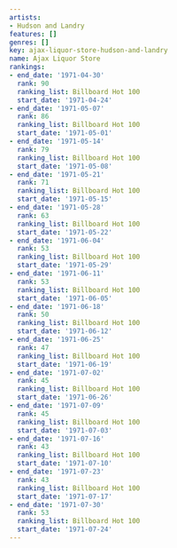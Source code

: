 ```yaml
---
artists:
- Hudson and Landry
features: []
genres: []
key: ajax-liquor-store-hudson-and-landry
name: Ajax Liquor Store
rankings:
- end_date: '1971-04-30'
  rank: 90
  ranking_list: Billboard Hot 100
  start_date: '1971-04-24'
- end_date: '1971-05-07'
  rank: 86
  ranking_list: Billboard Hot 100
  start_date: '1971-05-01'
- end_date: '1971-05-14'
  rank: 79
  ranking_list: Billboard Hot 100
  start_date: '1971-05-08'
- end_date: '1971-05-21'
  rank: 71
  ranking_list: Billboard Hot 100
  start_date: '1971-05-15'
- end_date: '1971-05-28'
  rank: 63
  ranking_list: Billboard Hot 100
  start_date: '1971-05-22'
- end_date: '1971-06-04'
  rank: 53
  ranking_list: Billboard Hot 100
  start_date: '1971-05-29'
- end_date: '1971-06-11'
  rank: 53
  ranking_list: Billboard Hot 100
  start_date: '1971-06-05'
- end_date: '1971-06-18'
  rank: 50
  ranking_list: Billboard Hot 100
  start_date: '1971-06-12'
- end_date: '1971-06-25'
  rank: 47
  ranking_list: Billboard Hot 100
  start_date: '1971-06-19'
- end_date: '1971-07-02'
  rank: 45
  ranking_list: Billboard Hot 100
  start_date: '1971-06-26'
- end_date: '1971-07-09'
  rank: 45
  ranking_list: Billboard Hot 100
  start_date: '1971-07-03'
- end_date: '1971-07-16'
  rank: 43
  ranking_list: Billboard Hot 100
  start_date: '1971-07-10'
- end_date: '1971-07-23'
  rank: 43
  ranking_list: Billboard Hot 100
  start_date: '1971-07-17'
- end_date: '1971-07-30'
  rank: 53
  ranking_list: Billboard Hot 100
  start_date: '1971-07-24'
---
```


